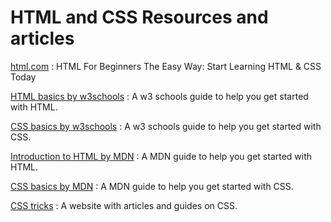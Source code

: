 # HTML and CSS Resources and articles
[html.com](https://html.com/)
: HTML For Beginners The Easy Way: Start Learning HTML & CSS Today


[HTML basics by w3schools](https://www.w3schools.com/html/)
: A w3 schools guide to help you get started with HTML.


[CSS basics by w3schools](https://www.w3schools.com/css/)
: A w3 schools guide to help you get started with CSS.


[Introduction to HTML by MDN](https://developer.mozilla.org/en-US/docs/Web/HTML)
: A MDN guide to help you get started with HTML.


[CSS basics by MDN](https://developer.mozilla.org/en-US/docs/Learn/CSS/First_steps)
: A MDN guide to help you get started with CSS.


[CSS tricks](https://css-tricks.com/)
: A website with articles and guides on CSS.

